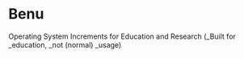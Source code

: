 Benu
====

Operating System Increments for Education and Research (_Built for _education, _not (normal) _usage)